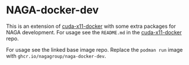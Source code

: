 # NAGA-docker-dev
This is an extension of [cuda-x11-docker](https://github.com/cuGAL/cuda-x11-docker) with some extra packages for NAGA development. For usage see the `README.md` in the [cuda-x11-docker](https://github.com/cuGAL/cuda-x11-docker) repo.

For usage see the linked base image repo. Replace the `podman run` image with `ghcr.io/nagagroup/naga-docker-dev`.
